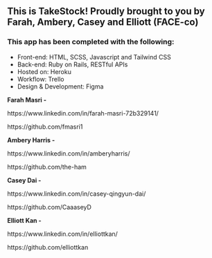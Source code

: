 <h2>This is TakeStock! Proudly brought to you by Farah, Ambery, Casey and Elliott (FACE-co)</h2>


<h3>This app has been completed with the following:</h3>
<ul>
<li>Front-end: HTML, SCSS, Javascript and Tailwind CSS</li>
<li>Back-end: Ruby on Rails, RESTful APIs</li>
<li>Hosted on: Heroku</li>
<li>Workflow: Trello</li>
<li>Design & Development: Figma</li>
</ul>


<strong> Farah Masri - </strong>
<p>https://www.linkedin.com/in/farah-masri-72b329141/ </p>
<p>https://github.com/fmasri1 </p>

<strong> Ambery Harris - </strong>
<p>https://www.linkedin.com/in/amberyharris/ </p>
<p>https://github.com/the-ham </p>

<strong> Casey Dai - </strong>
<p>https://www.linkedin.com/in/casey-qingyun-dai/ </p>
<p>https://github.com/CaaaseyD </p>


<strong> Elliott Kan - </strong>
<p>https://www.linkedin.com/in/elliottkan/ </p>
<p>https://github.com/elliottkan </p>
